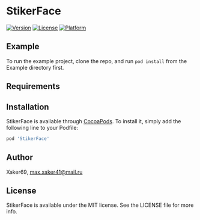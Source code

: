 # StikerFace

<!-- [![CI Status](https://img.shields.io/travis/Xaker69/StikerFace.svg?style=flat)](https://travis-ci.org/Xaker69/StikerFace) -->
[![Version](https://img.shields.io/cocoapods/v/StikerFace.svg?style=flat)](https://cocoapods.org/pods/StikerFace)
[![License](https://img.shields.io/cocoapods/l/StikerFace.svg?style=flat)](https://cocoapods.org/pods/StikerFace)
[![Platform](https://img.shields.io/cocoapods/p/StikerFace.svg?style=flat)](https://cocoapods.org/pods/StikerFace)

## Example

To run the example project, clone the repo, and run `pod install` from the Example directory first.

## Requirements

## Installation

StikerFace is available through [CocoaPods](https://cocoapods.org). To install
it, simply add the following line to your Podfile:

```ruby
pod 'StikerFace'
```

## Author

Xaker69, max.xaker41@mail.ru

## License

StikerFace is available under the MIT license. See the LICENSE file for more info.
